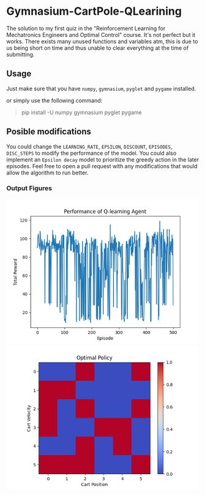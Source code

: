 # Gymnasium-CartPole-QLearining
The solution to my first quiz in the "Reinforcement Learning for Mechatronics Engineers and Optimal Control" course. It's not perfect but it works. There exists many unused functions and variables atm, this is due to us being short on time and thus unable to clear everything at the time of submitting.

## Usage

Just make sure that you have `numpy`, `gymnasium`, `pyglet` and `pygame` installed.

or simply use the following command:
> pip install -U numpy gymnasium pyglet pygame

## Posible modifications
You could change the `LEARNING_RATE`, `EPSILON`, `DISCOUNT`, `EPISODES`, `DISC_STEPS` to modify the performance of the model. You could also implement an `Epsilon decay` model to prioritize the greedy action in the later episodes. Feel free to open a pull request with any modifications that would allow the algorithm to run better.

### Output Figures
![Performance](https://github.com/AbduEhab/Gymnasium-CartPole-QLearining/blob/main/figures/performance.png?raw=true)
![Optimal Policy](https://github.com/AbduEhab/Gymnasium-CartPole-QLearining/blob/main/figures/optimal_policy.png?raw=true)
